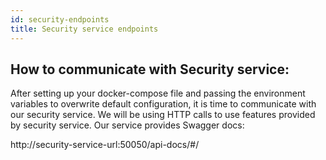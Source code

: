 ```yaml
---
id: security-endpoints
title: Security service endpoints
---
```


## How to communicate with Security service:

After setting up your docker-compose file and passing the environment variables to overwrite default configuration, it is time to communicate with our security service. We will be using HTTP calls to use features provided by security service. Our service provides Swagger docs:

http://security-service-url:50050/api-docs/#/
